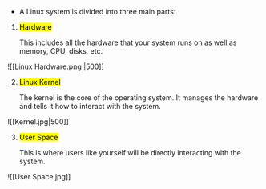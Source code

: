 - A Linux system is divided into three main parts:

1. <mark>Hardware</mark>

	This includes all the hardware that your system runs on as well as memory, CPU, disks, etc.

![[Linux Hardware.png |500]]

2. <mark>Linux Kernel</mark>

	The kernel is the core of the operating system. It manages the hardware and tells it how to interact with the system.

![[Kernel.jpg|500]]


3. <mark>User Space</mark>

	This is where users like yourself will be directly interacting with the system.

![[User Space.jpg]]

